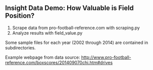 Insight Data Demo: How Valuable is Field Position?
------
1. Scrape data from pro-football-reference.com with scraping.py
2. Analyze results with field_value.py

Some sample files for each year (2002 through 2014) are contained in subdirectories.

Example webpage from data source:
http://www.pro-football-reference.com/boxscores/201409070chi.htm#drives

